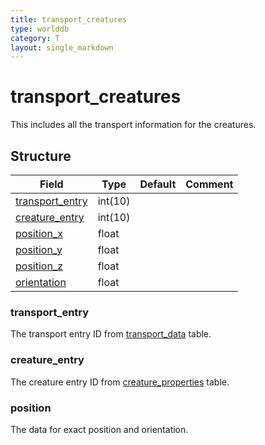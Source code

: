 ```yaml
---
title: transport_creatures
type: worlddb
category: T
layout: single_markdown
---
```


# transport_creatures
This includes all the transport information for the creatures. 

## Structure

Field                                                                                             | Type    | Default | Comment
------------------------------------------------------------------------------------------------- | ------- | ------- | -------
[transport_entry](#transport_entry) | int(10) |         |        
[creature_entry](#creature_entry)   | int(10) |         |        
[position_x](#position)             | float   |         |        
[position_y](#position)             | float   |         |        
[position_z](#position)             | float   |         |        
[orientation](#position)            | float   |         |        

### transport_entry

The transport entry ID from [transport_data](/Wiki/database/world/transport_data/ "Transport data") table.

### creature_entry

The creature entry ID from [creature_properties](/Wiki/database/world/creature_properties/ "Creature properties") table.

### position

The data for exact position and orientation.